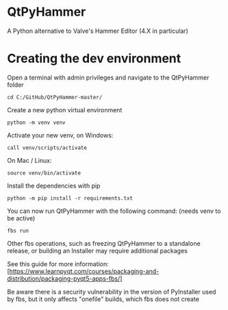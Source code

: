 # QtPyHammer
A Python alternative to Valve's Hammer Editor (4.X in particular)

# Creating the dev environment
Open a terminal with admin privileges and navigate to the QtPyHammer folder

`cd C:/GitHub/QtPyHammer-master/`

Create a new python virtual environment

`python -m venv venv`

Activate your new venv, on Windows:

`call venv/scripts/activate`

On Mac / Linux:

`source venv/bin/activate`

Install the dependencies with pip

`python -m pip install -r requirements.txt`

You can now run QtPyHammer with the following command: (needs venv to be active)

`fbs run`

Other fbs operations, such as freezing QtPyHammer to a standalone release, or building an Installer may require additional packages

See this guide for more information: [https://www.learnpyqt.com/courses/packaging-and-distribution/packaging-pyqt5-apps-fbs/]

Be aware there is a security vulnerability in the version of PyInstaller used by fbs, but it only affects "onefile" builds, which fbs does not create
